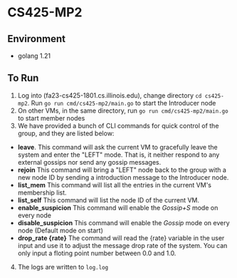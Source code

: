 # CS425-MP2

## Environment
* golang 1.21


## To Run
1. Log into (fa23-cs425-1801.cs.illinois.edu), change directory `cd cs425-mp2`. Run `go run cmd/cs425-mp2/main.go` to start the Introducer node
2. On other VMs, in the same directory, run `go run cmd/cs425-mp2/main.go` to start member nodes
3. We have provided a bunch of CLI commands for quick control of the group, and they are listed below:
*  **leave**. This command will ask the current VM to gracefully leave the system and enter the "LEFT" mode. That is, it neither respond to any external gossips nor send any gossip messages.
* **rejoin** This command will bring a "LEFT" node back to the group with a new node ID by sending a introduction message to the Introducer node.
* **list_mem** This command will list all the entries in the current VM's membership list. 
* **list_self** This command will list the node ID of the current VM. 
* **enable_suspicion** This command will enable the *Gossip+S* mode on every node
* **disable_suspicion** This command will enable the *Gossip* mode on every node (Default mode on start)
* **drop_rate {rate}** The command will read the {rate} variable in the user input and use it to adjust the message drop rate of the system. You can only input a floting point number between 0.0 and 1.0. 

4. The logs are written to `log.log`
